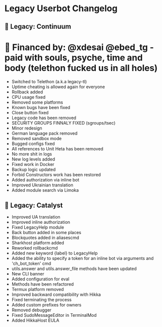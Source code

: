 # Legacy Userbot Changelog
## 🌙 Legacy: Continuum
# 💸 Financed by: @xdesai @ebed_tg - paid with souls, psyche, time and body (telethon fucked us in all holes)

- Switched to Telethon (a.k.a legacy-tl)
- Uptime cheating is allowed again for everyone
- Rollback added
- CPU usage fixed
- Removed some platforms
- Known bugs have been fixed
- Close button fixed
- Legacy code has been removed
- SECURITY GROUPS FINNALY FIXED (sgroups/tsec)
- Minor redesign
- German language pack removed
- Removed sandbox mode
- Bugged configs fixed
- All references to Unit Heta has been removed
- No more shit in logs
- New log levels added
- Fixed work in Docker
- Backup logic updated
- Forbid Constructors work has been restored
- Added authorization via inline bot
- Improved Ukrainian translation
- Added module search via Limoka

## 🌙 Legacy: Catalyst

- Improved UA translation
- Improved inline authorization
- Fixed LegacyHelp module
- Back button added in some places
- Blockquotes added in aliasescmd
- Sharkhost platform added
- Reworked rollbackcmd
- Added new keyword {label} to LegacyHelp
- Added the ability to specify a token for an inline bot via arguments and 'ch_bot_token' cmd
- utils.answer and utils.answer_file methods have been updated
- New CLI banner
- Added configuration for eval
- Methods have been refactored
- Termux platform removed
- Improved backward compatibility with Hikka
- Fixed terminating the process 
- Added custom prefixes for owners
- Removed debugger
- Fixed SudoMessageEditor in TerminalMod
- Added HikkaHost EULA
